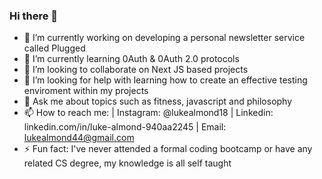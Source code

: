 ### Hi there 👋


- 🔭 I’m currently working on developing a personal newsletter service called Plugged
- 🌱 I’m currently learning 0Auth & 0Auth 2.0 protocols 
- 👯 I’m looking to collaborate on Next JS based projects
- 🤔 I’m looking for help with learning how to create an effective testing enviroment within my projects 
- 💬 Ask me about topics such as fitness, javascript and philosophy
- 📫 How to reach me: | Instagram: @lukealmond18 | Linkedin: linkedin.com/in/luke-almond-940aa2245 | Email: lukealmond44@gmail.com
- ⚡ Fun fact: I've never attended a formal coding bootcamp or have any related CS degree, my knowledge is all self taught

